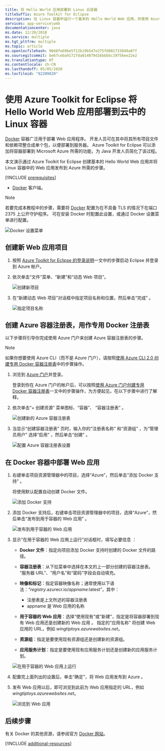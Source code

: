 ```yaml
---
title: 将 Hello World 应用部署到 Linux 云容器
titleSuffix: Azure Toolkit for Eclipse
description: 在 Linux 容器中运行一个基本的 Hello World Web 应用，并使用 Azure Toolkit for Eclipse 将它部署到云中。
services: app-service\web
documentationcenter: java
ms.date: 12/20/2018
ms.service: multiple
ms.tgt_pltfrm: multiple
ms.topic: article
ms.openlocfilehash: 9048fe69be5f12b19b547e275fd801733849a87f
ms.sourcegitcommit: be67ceba91727da014879d16bbbbc19756ee22e2
ms.translationtype: HT
ms.contentlocale: zh-CN
ms.lasthandoff: 05/05/2020
ms.locfileid: "82209820"
---
```

# <a name="deploy-a-hello-world-web-app-to-a-linux-container-in-the-cloud-using-the-azure-toolkit-for-eclipse"></a>使用 Azure Toolkit for Eclipse 将 Hello World Web 应用部署到云中的 Linux 容器

[Docker] 容器广泛用于部署 Web 应用程序。 开发人员可在其中将其所有项目文件和依赖项整合成单个包，以便部署到服务器。 Azure Toolkit for Eclipse 可以添加将容器部署到 Microsoft Azure 所需的功能，为 Java 开发人员简化了该过程。

本文演示通过 Azure Toolkit for Eclipse 创建基本的 Hello World Web 应用并将 Linux 容器中的 Web 应用发布到 Azure 所需的步骤。

[!INCLUDE [prerequisites](includes/prerequisites.md)]
* [Docker] 客户端。

> [!NOTE]
>
> 若要完成本教程中的步骤，需要将 [Docker] 配置为在不具备 TLS 的情况下在端口 2375 上公开守护程序。 可在安装 Docker 时配置此设置，或通过 Docker 设置菜单进行配置。
>
> ![Docker 设置菜单][docker-settings-menu]
>

## <a name="create-a-new-web-app-project"></a>创建新 Web 应用项目

1. 按照 [Azure Toolkit for Eclipse 的登录说明](/azure/developer/java/toolkit-for-eclipse/sign-in-instructions)一文中的步骤启动 Eclipse 并登录到 Azure 帐户。

1. 依次单击“文件”菜单、“新建”和“动态 Web 项目”。   
   
   ![创建新项目][file-new-project]

1. 在“新建动态 Web 项目”对话框中指定项目名称和位置，然后单击“完成”   。
   
   ![指定项目名称][project-name]

## <a name="create-an-azure-container-registry-to-use-as-a-private-docker-registry"></a>创建 Azure 容器注册表，用作专用 Docker 注册表

以下步骤将引导你完成使用 Azure 门户来创建 Azure 容器注册表的步骤。

> [!NOTE]
>
> 如果你想要使用 Azure CLI（而不是 Azure 门户），请按照[使用 Azure CLI 2.0 创建专用 Docker 容器注册表][Create Docker Registry using Azure CLI]中的步骤操作。
>

1. 浏览到 [Azure 门户]并登录。

   登录到你在 Azure 门户的帐户后，可以按照[使用 Azure 门户创建专用 Docker 容器注册表]一文中的步骤操作，为方便起见，在以下步骤中进行了解释。

1. 依次单击“+ 创建资源”  菜单图标、“容器”、  “容器注册表”  。
   
   ![创建新的 Azure 容器注册表][create-container-registry-01]

1. 当显示“创建容器注册表”  页时，输入你的“注册表名称”  和“资源组”  ，为“管理员用户”  选择“启用”  ，然后单击“创建”  。

   ![配置 Azure 容器注册表设置][create-container-registry-02]

## <a name="deploy-your-web-app-in-a-docker-container"></a>在 Docker 容器中部署 Web 应用

1. 右键单击项目资源管理器中的项目，选择“Azure”，然后单击“添加 Docker 支持”   。

   将使用默认配置自动创建 Docker 文件。

   ![添加 Docker 支持][add-docker-support]

1. 添加 Docker 支持后，右键单击项目资源管理器中的项目，选择“Azure”，然后单击“发布到用于容器的 Web 应用”   。

   ![发布到用于容器的 Web 应用][run-on-web-app-for-containers]

1. 显示“在用于容器的 Web 应用上运行”对话框时，填写必要信息  ：

   * **Docker 文件**：指定向项目添加 Docker 支持时创建的 Docker 文件的路径。 

   * **容器注册表**：从下拉菜单中选择在本文的上一部分创建的容器注册表。 “服务器 URL”、“用户名”和“密码”字段会自动填充。   

   * **映像和标记**：指定容器映像名称；通常使用以下语法：“*registry*.azurecr.io/*appname*:latest”，其中： 
      * 注册表是上文所述的容器注册表  
      * appname 是 Web 应用的名称  

   * **用于容器的 Web 应用**：选择“使用现有”或“新建”，指定是将容器部署到现有 Web 应用还是创建新的 Web 应用   。  指定的“应用名称”  将创建 Web 应用的 URL，例如 *wingtiptoys.azurewebsites.net*。

   * **资源组**：指定是要使用现有资源组还是创建新的资源组。 

   * **应用服务计划**：指定是要使用现有应用服务计划还是创建新的应用服务计划。 

   ![在用于容器的 Web 应用上运行][run-on-web-app-linux]

1. 配置完上面列出的设置后，单击“确定”，将 Web 应用发布到 Azure  。

1. 发布 Web 应用以后，即可浏览到此前为 Web 应用指定的 URL，例如 *wingtiptoys.azurewebsites.net*。

   ![浏览到 Web 应用][browsing-to-web-app]

## <a name="next-steps"></a>后续步骤

有关 Docker 的其他资源，请参阅官方 [Docker 网站][Docker]。

[!INCLUDE [additional-resources](includes/additional-resources.md)]

<!-- URL List -->

[Azure 门户]: https://portal.azure.com/
[使用 Azure 门户创建专用 Docker 容器注册表]: /azure/container-registry/container-registry-get-started-portal
[Azure for Java Developers]: /azure/developer/java/
[Java Tools for Visual Studio Team Services]: https://java.visualstudio.com/
[Create Docker Registry using Azure CLI]: /azure/container-registry/container-registry-get-started-azure-cli

[Docker]: https://www.docker.com/
[Configuring artifacts]: https://www.jetbrains.com/help/idea/2016.1/configuring-artifacts.html

<!-- IMG List -->

[add-docker-support]: media/hello-world-web-app-linux/add-docker-support.png
[browsing-to-web-app]:  media/hello-world-web-app-linux/browsing-to-web-app.png
[create-container-registry-01]: media/hello-world-web-app-linux/create-container-registry-01.png
[create-container-registry-02]: media/hello-world-web-app-linux/create-container-registry-02.png
[docker-settings-menu]: media/hello-world-web-app-linux/docker-settings-menu.png
[file-new-project]: media/hello-world-web-app-linux/file-new-project.png
[project-name]: media/hello-world-web-app-linux/project-name.png
[run-on-web-app-for-containers]: media/hello-world-web-app-linux/run-on-web-app-for-containers.png
[run-on-web-app-linux]: media/hello-world-web-app-linux/run-on-web-app-linux.png
